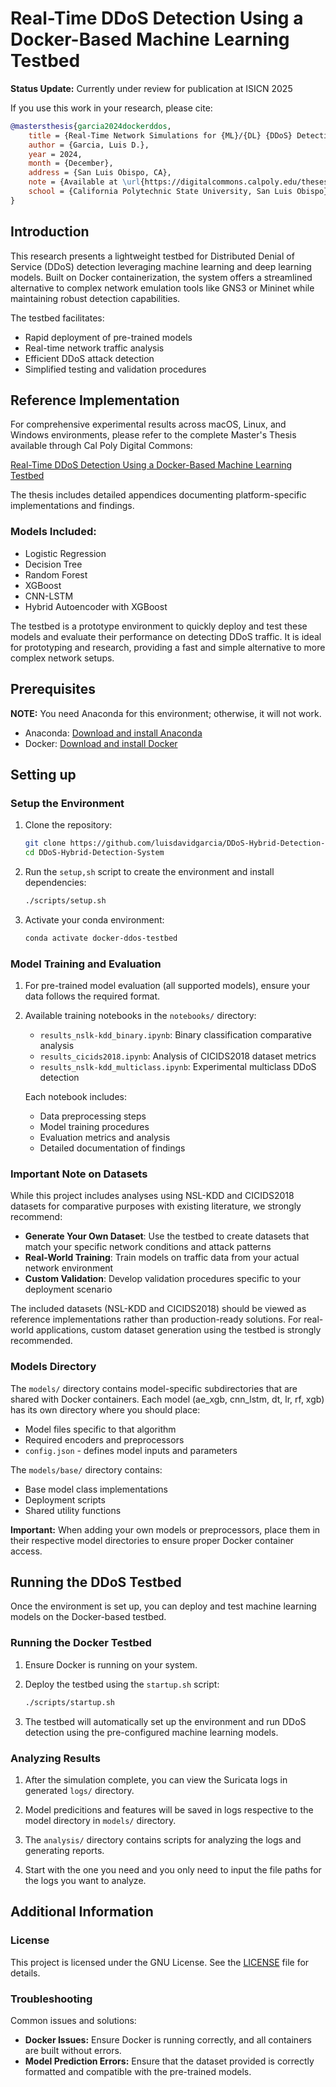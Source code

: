 # Real-Time DDoS Detection Using a Docker-Based Machine Learning Testbed

**Status Update:** Currently under review for publication at ISICN 2025

If you use this work in your research, please cite:

```bibtex
@mastersthesis{garcia2024dockerddos,
    title = {Real-Time Network Simulations for {ML}/{DL} {DDoS} Detection Using {Docker}},
    author = {Garcia, Luis D.},
    year = 2024,
    month = {December},
    address = {San Luis Obispo, CA},
    note = {Available at \url{https://digitalcommons.calpoly.edu/theses/2930/}},
    school = {California Polytechnic State University, San Luis Obispo}
}
```

## Introduction

This research presents a lightweight testbed for Distributed Denial of Service 
(DDoS) detection leveraging machine learning and deep learning models. Built on 
Docker containerization, the system offers a streamlined alternative to complex 
network emulation tools like GNS3 or Mininet while maintaining robust detection 
capabilities.

The testbed facilitates:
- Rapid deployment of pre-trained models
- Real-time network traffic analysis
- Efficient DDoS attack detection
- Simplified testing and validation procedures

## Reference Implementation

For comprehensive experimental results across macOS, Linux, and Windows 
environments, please refer to the complete Master's Thesis available through 
Cal Poly Digital Commons:

[Real-Time DDoS Detection Using a Docker-Based Machine Learning Testbed](https://digitalcommons.calpoly.edu/theses/2930/)

The thesis includes detailed appendices documenting platform-specific 
implementations and findings.

### Models Included:
- Logistic Regression
- Decision Tree
- Random Forest
- XGBoost
- CNN-LSTM
- Hybrid Autoencoder with XGBoost

The testbed is a prototype environment to quickly deploy and test these models 
and evaluate their performance on detecting DDoS traffic. It is ideal for 
prototyping and research, providing a fast and simple alternative to more 
complex network setups.

## Prerequisites

**NOTE:** You need Anaconda for this environment; otherwise, it will not work.

- Anaconda: [Download and install Anaconda](https://www.anaconda.com/products/individual)
- Docker: [Download and install Docker](https://www.docker.com/)

## Setting up

### Setup the Environment

1. Clone the repository:
   ```sh
   git clone https://github.com/luisdavidgarcia/DDoS-Hybrid-Detection-System
   cd DDoS-Hybrid-Detection-System
   ```

2. Run the `setup,sh` script to create the environment and install dependencies:
   ```sh
   ./scripts/setup.sh
   ```

3. Activate your conda environment:
   ```sh
   conda activate docker-ddos-testbed
   ```

### Model Training and Evaluation

1. For pre-trained model evaluation (all supported models), ensure your data 
follows the required format.

2. Available training notebooks in the `notebooks/` directory:

   - `results_nslk-kdd_binary.ipynb`: Binary classification comparative analysis
   - `results_cicids2018.ipynb`: Analysis of CICIDS2018 dataset metrics
   - `results_nslk-kdd_multiclass.ipynb`: Experimental multiclass DDoS detection

   Each notebook includes:
   - Data preprocessing steps
   - Model training procedures
   - Evaluation metrics and analysis
   - Detailed documentation of findings

### Important Note on Datasets

While this project includes analyses using NSL-KDD and CICIDS2018 datasets for 
comparative purposes with existing literature, we strongly recommend:

- **Generate Your Own Dataset**: Use the testbed to create datasets that match 
   your specific network conditions and attack patterns
- **Real-World Training**: Train models on traffic data from your actual network 
   environment
- **Custom Validation**: Develop validation procedures specific to your 
   deployment scenario

The included datasets (NSL-KDD and CICIDS2018) should be viewed as reference 
implementations rather than production-ready solutions. For real-world 
applications, custom dataset generation using the testbed is strongly recommended.

### Models Directory

The `models/` directory contains model-specific subdirectories that are shared 
with Docker containers. Each model (ae_xgb, cnn_lstm, dt, lr, rf, xgb) has its 
own directory where you should place:

- Model files specific to that algorithm
- Required encoders and preprocessors
- `config.json` - defines model inputs and parameters

The `models/base/` directory contains:
- Base model class implementations
- Deployment scripts
- Shared utility functions

**Important:** When adding your own models or preprocessors, place them in their 
respective model directories to ensure proper Docker container access.

## Running the DDoS Testbed

Once the environment is set up, you can deploy and test machine learning models 
on the Docker-based testbed.

### Running the Docker Testbed

1. Ensure Docker is running on your system.
2. Deploy the testbed using the `startup.sh` script:
   ```sh
   ./scripts/startup.sh
   ```

3. The testbed will automatically set up the environment and run DDoS detection 
using the pre-configured machine learning models.

### Analyzing Results

1. After the simulation complete, you can view the Suricata logs in generated 
   `logs/` directory.

2. Model predicitions and features will be saved in logs respective to the 
   model directory in `models/` directory.

4. The `analysis/` directory contains scripts for analyzing the logs and 
   generating reports.

5. Start with the one you need and you only need to input the file paths
   for the logs you want to analyze.

## Additional Information

### License

This project is licensed under the GNU License. See the [LICENSE](./LICENSE) 
file for details.

### Troubleshooting

Common issues and solutions:

- **Docker Issues:** Ensure Docker is running correctly, and all containers are 
built without errors.
- **Model Prediction Errors:** Ensure that the dataset provided is correctly 
formatted and compatible with the pre-trained models.

